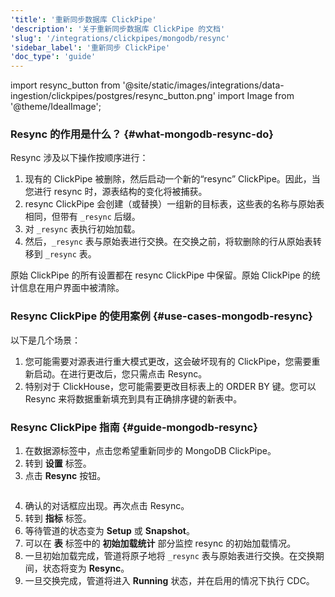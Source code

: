 ```yaml
---
'title': '重新同步数据库 ClickPipe'
'description': '关于重新同步数据库 ClickPipe 的文档'
'slug': '/integrations/clickpipes/mongodb/resync'
'sidebar_label': '重新同步 ClickPipe'
'doc_type': 'guide'
---
```


import resync_button from '@site/static/images/integrations/data-ingestion/clickpipes/postgres/resync_button.png'
import Image from '@theme/IdealImage';

### Resync 的作用是什么？ {#what-mongodb-resync-do}

Resync 涉及以下操作按顺序进行：

1. 现有的 ClickPipe 被删除，然后启动一个新的“resync” ClickPipe。因此，当您进行 resync 时，源表结构的变化将被捕获。
2. resync ClickPipe 会创建（或替换）一组新的目标表，这些表的名称与原始表相同，但带有 `_resync` 后缀。
3. 对 `_resync` 表执行初始加载。
4. 然后，`_resync` 表与原始表进行交换。在交换之前，将软删除的行从原始表转移到 `_resync` 表。

原始 ClickPipe 的所有设置都在 resync ClickPipe 中保留。原始 ClickPipe 的统计信息在用户界面中被清除。

### Resync ClickPipe 的使用案例 {#use-cases-mongodb-resync}

以下是几个场景：

1. 您可能需要对源表进行重大模式更改，这会破坏现有的 ClickPipe，您需要重新启动。在进行更改后，您只需点击 Resync。
2. 特别对于 ClickHouse，您可能需要更改目标表上的 ORDER BY 键。您可以 Resync 来将数据重新填充到具有正确排序键的新表中。

### Resync ClickPipe 指南 {#guide-mongodb-resync}

1. 在数据源标签中，点击您希望重新同步的 MongoDB ClickPipe。
2. 转到 **设置** 标签。
3. 点击 **Resync** 按钮。

<Image img={resync_button} border size="md"/>

4. 确认的对话框应出现。再次点击 Resync。
5. 转到 **指标** 标签。
6. 等待管道的状态变为 **Setup** 或 **Snapshot**。
7. 可以在 **表** 标签中的 **初始加载统计** 部分监控 resync 的初始加载情况。
8. 一旦初始加载完成，管道将原子地将 `_resync` 表与原始表进行交换。在交换期间，状态将变为 **Resync**。
9. 一旦交换完成，管道将进入 **Running** 状态，并在启用的情况下执行 CDC。
